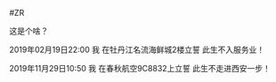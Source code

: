 #ZR

这是个啥？

2019年02月19日22:00 我 在牡丹江名流海鲜城2楼立誓  此生不入服务业！

2019年11月29日10:50 我 在春秋航空9C8832上立誓 此生不走进西安一步！
